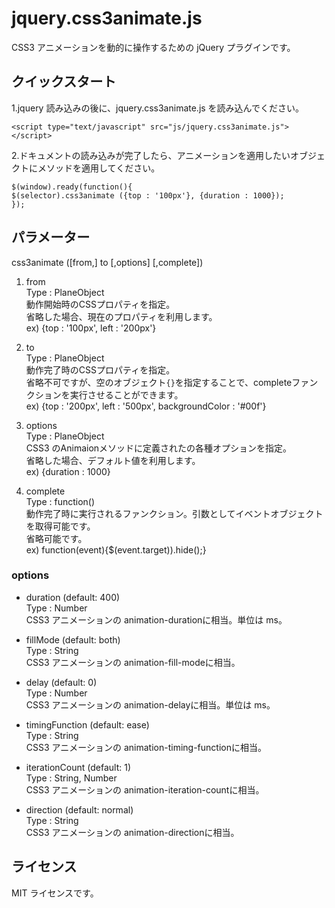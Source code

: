 # jquery.css3animate.js

CSS3 アニメーションを動的に操作するための jQuery プラグインです。

## クイックスタート

1.jquery 読み込みの後に、jquery.css3animate.js を読み込んでください。

    <script type="text/javascript" src="js/jquery.css3animate.js"></script>

2.ドキュメントの読み込みが完了したら、アニメーションを適用したいオブジェクトにメソッドを適用してください。

    $(window).ready(function(){
    $(selector).css3animate ({top : '100px'}, {duration : 1000});
    });


## パラメーター

css3animate ([from,] to [,options] [,complete])

1. from  
Type : PlaneObject  
動作開始時のCSSプロパティを指定。  
省略した場合、現在のプロパティを利用します。  
ex) {top : '100px', left : '200px'}  

2. to  
Type :  PlaneObject  
動作完了時のCSSプロパティを指定。  
省略不可ですが、空のオブジェクト`{}`を指定することで、completeファンクションを実行させることができます。  
ex) {top : '200px', left : '500px', backgroundColor : '#00f'}  

3. options  
Type : PlaneObject  
CSS3 のAnimaionメソッドに定義されたの各種オプションを指定。  
省略した場合、デフォルト値を利用します。  
ex) {duration : 1000}  

4. complete  
Type : function()  
動作完了時に実行されるファンクション。引数としてイベントオブジェクトを取得可能です。  
省略可能です。  
ex) function(event){$(event.target)).hide();}  


### options
* duration (default: 400)  
Type : Number  
CSS3 アニメーションの animation-durationに相当。単位は ms。  

* fillMode (default: both)  
Type : String  
CSS3 アニメーションの animation-fill-modeに相当。  

* delay (default: 0)  
Type : Number  
CSS3 アニメーションの animation-delayに相当。単位は ms。  

* timingFunction (default: ease)  
Type : String  
CSS3 アニメーションの animation-timing-functionに相当。  

* iterationCount (default: 1)  
Type : String, Number  
CSS3 アニメーションの animation-iteration-countに相当。  

* direction (default: normal)  
Type : String  
CSS3 アニメーションの animation-directionに相当。  


## ライセンス

MIT ライセンスです。

